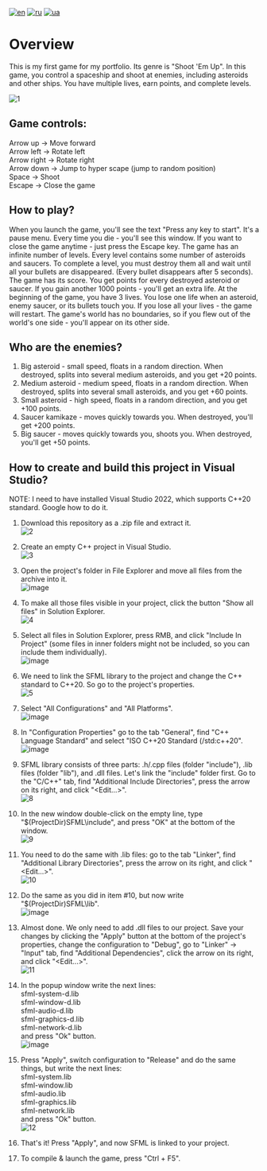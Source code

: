 [![en](https://img.shields.io/badge/Language-English-red.svg)](https://github.com/demianblogan/Game-Until_Last_Asteroid/blob/main/README.md)
[![ru](https://img.shields.io/badge/Language-Russian-blue.svg)](https://github.com/demianblogan/Game-Until_Last_Asteroid/blob/main/README.ru.md)
[![ua](https://img.shields.io/badge/Language-Ukrainian-green.svg)](https://github.com/demianblogan/Game-Until_Last_Asteroid/blob/main/README.ua.md)

# Overview
This is my first game for my portfolio. Its genre is "Shoot 'Em Up". In this game, you control a spaceship and shoot at enemies, including asteroids and other ships. You have multiple lives, earn points, and complete levels.

![1](https://github.com/demianblogan/Game-Until_Last_Asteroid/assets/105989117/3b0eb5bc-6564-49be-a4cb-a588289da779)

## **Game controls:**<br />
Arrow up    -> Move forward<br />
Arrow left  -> Rotate left<br />
Arrow right -> Rotate right<br />
Arrow down  -> Jump to hyper scape (jump to random position)<br />
Space       -> Shoot<br />
Escape      -> Close the game<br />

## **How to play?**<br />
When you launch the game, you'll see the text "Press any key to start". It's a pause menu. Every time you die - you'll see this window. If you want to close the game anytime - just press the Escape key. The game has an infinite number of levels. Every level contains some number of asteroids and saucers. To complete a level, you must destroy them all and wait until all your bullets are disappeared. (Every bullet disappears after 5 seconds). The game has its score. You get points for every destroyed asteroid or saucer. If you gain another 1000 points - you'll get an extra life. At the beginning of the game, you have 3 lives. You lose one life when an asteroid, enemy saucer, or its bullets touch you. If you lose all your lives - the game will restart. The game's world has no boundaries, so if you flew out of the world's one side - you'll appear on its other side.

## **Who are the enemies?**<br />
1. Big asteroid - small speed, floats in a random direction. When destroyed, splits into several medium asteroids, and you get +20 points.<br />
2. Medium asteroid - medium speed, floats in a random direction. When destroyed, splits into several small asteroids, and you get +60 points.<br />
3. Small asteroid -  high speed, floats in a random direction, and you get +100 points.<br />
4. Saucer kamikaze - moves quickly towards you. When destroyed, you'll get +200 points.<br />
5. Big saucer -  moves quickly towards you, shoots you. When destroyed, you'll get +50 points.<br />

## **How to create and build this project in Visual Studio?**<br />
NOTE: I need to have installed Visual Studio 2022, which supports C++20 standard. Google how to do it.<br />

1. Download this repository as a .zip file and extract it.<br />
![2](https://github.com/demianblogan/Game-Until_Last_Asteroid/assets/105989117/97026464-e1ae-4787-820d-d5aeabf59556)

2. Create an empty C++ project in Visual Studio.<br />
![3](https://github.com/demianblogan/Game-Until_Last_Asteroid/assets/105989117/ba48864e-86ff-421e-8f27-5be65d026eda)

3. Open the project's folder in File Explorer and move all files from the archive into it.<br />
![image](https://github.com/demianblogan/Game-Until_Last_Asteroid/assets/105989117/a061ec73-8441-4bed-ab4b-b5b9e8afce44)

4. To make all those files visible in your project, click the button "Show all files" in Solution Explorer.<br />
![4](https://github.com/demianblogan/Game-Until_Last_Asteroid/assets/105989117/21533c25-f96e-4e53-bbb8-40ffdc63f1c3)

5. Select all files in Solution Explorer, press RMB, and click "Include In Project" (some files in inner folders might not be included, so you can include them individually).<br />
![image](https://github.com/demianblogan/Game-Until_Last_Asteroid/assets/105989117/e99f90ad-0c66-4e97-ba13-0b715ba0a52a)

6. We need to link the SFML library to the project and change the C++ standard to C++20. So go to the project's properties.<br />
![5](https://github.com/demianblogan/Game-Until_Last_Asteroid/assets/105989117/bf9e841d-9119-49db-a0cf-107d75c39767)

7. Select "All Configurations" and "All Platforms".<br />
![image](https://github.com/demianblogan/Game-Until_Last_Asteroid/assets/105989117/32a7b835-c44a-4807-88ef-f1aff00f1456)

8. In "Configuration Properties" go to the tab "General", find "C++ Language Standard" and select "ISO C++20 Standard (/std:c++20".<br />
![image](https://github.com/demianblogan/Game-Until_Last_Asteroid/assets/105989117/30d7c9f7-aefa-44aa-b352-f6d993872c4e)

9. SFML library consists of three parts: .h/.cpp files (folder "include"), .lib files (folder "lib"), and .dll files. Let's link the "include" folder first. Go to the "C/C++" tab, find "Additional Include Directories", press the arrow on its right, and click "<Edit...>".<br />
![8](https://github.com/demianblogan/Game-Until_Last_Asteroid/assets/105989117/79cb8d11-aabb-40e5-897f-ddbf3fe087c1)

10. In the new window double-click on the empty line, type "$(ProjectDir)SFML\include", and press "OK" at the bottom of the window.<br />
![9](https://github.com/demianblogan/Game-Until_Last_Asteroid/assets/105989117/4257e884-5b7f-41da-b223-804560326285)

11. You need to do the same with .lib files: go to the tab "Linker", find "Additional Library Directories", press the arrow on its right, and click "<Edit...>".<br />
![10](https://github.com/demianblogan/Game-Until_Last_Asteroid/assets/105989117/3ada0b06-2495-444c-ba47-03de46a538f5)

12. Do the same as you did in item #10, but now write "$(ProjectDir)SFML\lib".<br />
![image](https://github.com/demianblogan/Game-Until_Last_Asteroid/assets/105989117/a0488d5d-414c-4050-9a61-9f9ae3860f52)

13. Almost done. We only need to add .dll files to our project. Save your changes by clicking the "Apply" button at the bottom of the project's properties, change the configuration to "Debug", go to "Linker" -> "Input" tab, find "Additional Dependencies", click the arrow on its right, and click "<Edit...>".<br />
![11](https://github.com/demianblogan/Game-Until_Last_Asteroid/assets/105989117/d6be1795-e5a9-49c4-b285-0bf18b07ed25)

14. In the popup window write the next lines:<br />
sfml-system-d.lib<br />
sfml-window-d.lib<br />
sfml-audio-d.lib<br />
sfml-graphics-d.lib<br />
sfml-network-d.lib<br />
and press "Ok" button.<br />
![image](https://github.com/demianblogan/Game-Until_Last_Asteroid/assets/105989117/58e2669e-8805-4624-b2a5-aaf502f12297)

15. Press "Apply", switch configuration to "Release" and do the same things, but write the next lines:<br />
sfml-system.lib<br />
sfml-window.lib<br />
sfml-audio.lib<br />
sfml-graphics.lib<br />
sfml-network.lib<br />
and press "Ok" button.<br />
![12](https://github.com/demianblogan/Game-Until_Last_Asteroid/assets/105989117/3f3f6dd1-6dae-46f0-8f26-6a9c873685c7)

16. That's it! Press "Apply", and now SFML is linked to your project.

17. To compile & launch the game, press "Ctrl + F5".

